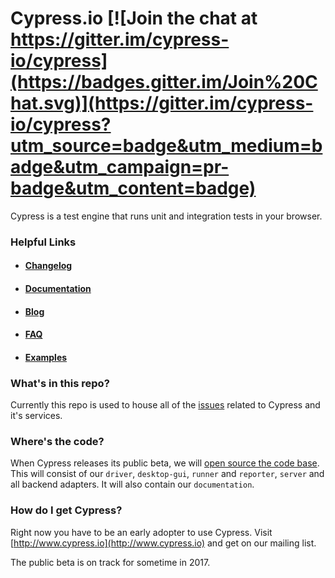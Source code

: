 # Cypress.io [![Join the chat at https://gitter.im/cypress-io/cypress](https://badges.gitter.im/Join%20Chat.svg)](https://gitter.im/cypress-io/cypress?utm_source=badge&utm_medium=badge&utm_campaign=pr-badge&utm_content=badge)

Cypress is a test engine that runs unit and integration tests in your browser.

### Helpful Links

- #### [Changelog](https://on.cypress.io/changelog)

- #### [Documentation](https://docs.cypress.io/)

- #### [Blog](https://www.cypress.io/blog)

- #### [FAQ](https://on.cypress.io/faq)

- #### [Examples](https://on.cypress.io/examples)

### What's in this repo?

Currently this repo is used to house all of the [issues](https://github.com/cypress-io/cypress/issues) related to Cypress and it's services.

### Where's the code?

When Cypress releases its public beta, we will [open source the code base](https://www.cypress.io/blog/2017/05/04/cypress-is-going-open-source/). This will consist of our `driver`, `desktop-gui`, `runner` and `reporter`, `server` and all backend adapters. It will also contain our `documentation`.

### How do I get Cypress?

Right now you have to be an early adopter to use Cypress. Visit [http://www.cypress.io](http://www.cypress.io) and get on our mailing list.

The public beta is on track for sometime in 2017.
